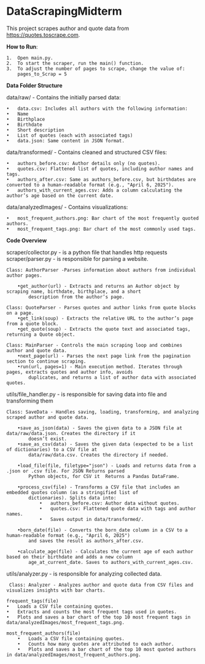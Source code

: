 # DataScrapingMidterm
This project scrapes author and quote data from https://quotes.toscrape.com.

**How to Run**:

	1.	Open main.py.
	2.	To start the scraper, run the main() function.
	3.	To adjust the number of pages to scrape, change the value of:
        pages_to_Scrap = 5

**Data Folder Structure**

data/raw/ -
Contains the initially parsed data:

	•	data.csv: Includes all authors with the following information:
	•	Name
	•	Birthplace
	•	Birthdate
	•	Short description
	•	List of quotes (each with associated tags)
	•	data.json: Same content in JSON format.

data/transformed/ -
Contains cleaned and structured CSV files:

	•	authors_before.csv: Author details only (no quotes).
	•	quotes.csv: Flattened list of quotes, including author names and tags.
	•	authors_after.csv: Same as authors_before.csv, but birthdates are converted to a human-readable format (e.g., "April 6, 2025").
	•	authors_with_current_ages.csv: Adds a column calculating the author’s age based on the current date.

data/analyzedImages/ -
Contains visualizations:

	•	most_frequent_authors.png: Bar chart of the most frequently quoted authors.
	•	most_frequent_tags.png: Bar chart of the most commonly used tags.


**Code Overview**

scraper/collector.py - is a python file that handles http requests
scraper/parser.py - is responsible for parsing a website.

    Class: AuthorParser -Parses information about authors from individual author pages.
    
	    •get_author(url) - Extracts and returns an Author object by scraping name, birthdate, birthplace, and a short 
            description from the author’s page.

    Class: QuoteParser - Parses quotes and author links from quote blocks on a page.
	    •get_link(soup) - Extracts the relative URL to the author’s page from a quote block.
	    •get_quote(soup) - Extracts the quote text and associated tags, returning a Quote object.

    Class: MainParser - Controls the main scraping loop and combines author and quote data.
	    •next_page(url) - Parses the next page link from the pagination section to continue scraping.
	    •run(url, pages=1) - Main execution method. Iterates through pages, extracts quotes and author info, avoids 
            duplicates, and returns a list of author data with associated quotes.

utils/file_handler.py - is responsible for saving data into file and transforming them

    Class: SaveData - Handles saving, loading, transforming, and analyzing scraped author and quote data.
    
        •save_as_json(data) - Saves the given data to a JSON file at data/raw/data.json. Creates the directory if it 
            doesn’t exist.
        •save_as_csv(data) - Saves the given data (expected to be a list of dictionaries) to a CSV file at 
            data/raw/data.csv. Creates the directory if needed.

        •load_file(file, filetype="json") - Loads and returns data from a .json or .csv file. For JSON Returns parsed 
            Python objects, for CSV it  Returns a Pandas DataFrame.

        •process_csv(file) - Transforms a CSV file that includes an embedded quotes column (as a stringified list of 
            dictionaries). Splits data into:
                •	authors_before.csv: Author data without quotes.
                •	quotes.csv: Flattened quote data with tags and author names.
                •	Saves output in data/transformed/.

        •born_date(file) - Converts the born_date column in a CSV to a human-readable format (e.g., "April 6, 2025") 
            and saves the result as authors_after.csv.

        •calculate_age(file) - Calculates the current age of each author based on their birthdate and adds a new column 
            age_at_current_date. Saves to authors_with_current_ages.csv.

utils/analyzer.py - is responsible for analyzing collected data.

     Class: Analyzer - Analyzes author and quote data from CSV files and visualizes insights with bar charts.

    frequent_tags(file)
	•	Loads a CSV file containing quotes.
	•	Extracts and counts the most frequent tags used in quotes.
	•	Plots and saves a bar chart of the top 10 most frequent tags in data/analyzedImages/most_frequent_tags.png.

    most_frequent_authors(file)
        •	Loads a CSV file containing quotes.
        •	Counts how many quotes are attributed to each author.
        •	Plots and saves a bar chart of the top 10 most quoted authors in data/analyzedImages/most_frequent_authors.png.
